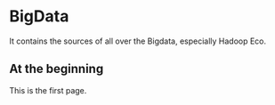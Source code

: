 # BigData

It contains the sources of all over the Bigdata, especially Hadoop Eco.

## At the beginning

This is the first page.
